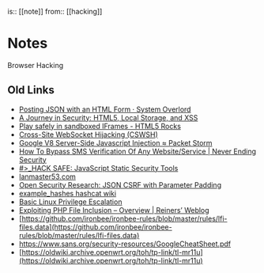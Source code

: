 is:: [[note]]
from:: [[hacking]]

# Notes
Browser Hacking

## Old Links
* [Posting JSON with an HTML Form · System Overlord](https://systemoverlord.com/2016/08/24/posting-json-with-an-html-form.html)
* [A Journey in Security: HTML5, Local Storage, and XSS](http://michael-coates.blogspot.com/2010/07/html5-local-storage-and-xss.html)
* [Play safely in sandboxed IFrames - HTML5 Rocks](https://www.html5rocks.com/en/tutorials/security/sandboxed-iframes/)
* [Cross-Site WebSocket Hijacking (CSWSH)](http://www.christian-schneider.net/CrossSiteWebSocketHijacking.html)
* [Google V8 Server-Side Javascript Injection ≈ Packet Storm](https://packetstormsecurity.com/files/110210/Google-V8-Server-Side-Javascript-Injection.html)
* [How To Bypass SMS Verification Of Any Website/Service | Never Ending Security](https://neverendingsecurity.wordpress.com/2015/08/27/how-to-bypass-sms-verification-of-any-websiteservice/)
* [#>_HACK SAFE: JavaScript Static Security Tools](http://hacksafe.blogspot.com/2015/01/javascript-static-security-analysis.html)
* [lanmaster53.com](https://www.lanmaster53.com/2013/07/multi-post-csrf/)
* [Open Security Research: JSON CSRF with Parameter Padding](http://blog.opensecurityresearch.com/2012/02/json-csrf-with-parameter-padding.html)
* [example_hashes    hashcat wiki](https://hashcat.net/wiki/doku.php?id=example_hashes)
* [Basic Linux Privilege Escalation](http://blog.g0tmi1k.com/2011/08/basic-linux-privilege-escalation/?redirect)
* [Exploiting PHP File Inclusion – Overview | Reiners’ Weblog](https://websec.wordpress.com/2010/02/22/exploiting-php-file-inclusion-overview/)
* [https://github.com/ironbee/ironbee-rules/blob/master/rules/lfi-files.data](https://github.com/ironbee/ironbee-rules/blob/master/rules/lfi-files.data)
* https://www.sans.org/security-resources/GoogleCheatSheet.pdf
* [https://oldwiki.archive.openwrt.org/toh/tp-link/tl-mr11u](https://oldwiki.archive.openwrt.org/toh/tp-link/tl-mr11u)
